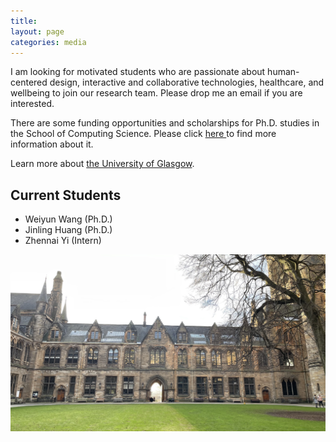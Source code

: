 ```yaml
---
title: 
layout: page
categories: media
---
```


I am looking for motivated students who are passionate about human-centered design, interactive and collaborative technologies, healthcare, and wellbeing to join our research team. Please drop me an email if you are interested.

There are some funding opportunities and scholarships for Ph.D. studies in the School of Computing Science. Please click <a href= "https://www.gla.ac.uk/schools/computing/postgraduateresearch/prospectivestudents/phd-projects/"> here </a> to find more information about it. 

Learn more about <a href= "https://www.gla.ac.uk/explore/abouttheuniversity/"> the University of Glasgow</a>.

## Current Students

 - Weiyun Wang (Ph.D.)
 - Jinling Huang (Ph.D.)
 - Zhennai Yi (Intern)

![uog](assets/uog.jpg) 

